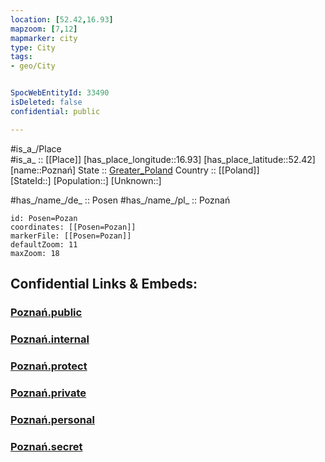 ```yaml
---
location: [52.42,16.93] 
mapzoom: [7,12] 
mapmarker: city 
type: City
tags:
- geo/City


SpocWebEntityId: 33490
isDeleted: false
confidential: public

---
```

#is_a_/Place  
#is_a_ :: [[Place]] 
[has_place_longitude::16.93] 
[has_place_latitude::52.42] 
[name::Poznań] 
State ::  [Greater_Poland](../../Greater_Poland.md) 
Country :: [[Poland]]  
[StateId::] 
[Population::] 
[Unknown::] 

#has_/name_/de_ :: Posen 
#has_/name_/pl_ :: Poznań

```leaflet
id: Posen=Pozan
coordinates: [[Posen=Pozan]] 
markerFile: [[Posen=Pozan]] 
defaultZoom: 11 
maxZoom: 18
```


## Confidential Links & Embeds: 

### [Poznań.public](/_public/\Earth\Continent\Europe\Europe~East\Poland\Provinces~Poland\Greater_Poland\CityPoznań.public.md) 

### [Poznań.internal](/_internal/\Earth\Continent\Europe\Europe~East\Poland\Provinces~Poland\Greater_Poland\CityPoznań.internal.md) 

### [Poznań.protect](/_protect/\Earth\Continent\Europe\Europe~East\Poland\Provinces~Poland\Greater_Poland\CityPoznań.protect.md) 

### [Poznań.private](/_private/\Earth\Continent\Europe\Europe~East\Poland\Provinces~Poland\Greater_Poland\CityPoznań.private.md) 

### [Poznań.personal](/_personal/\Earth\Continent\Europe\Europe~East\Poland\Provinces~Poland\Greater_Poland\CityPoznań.personal.md) 

### [Poznań.secret](/_secret/\Earth\Continent\Europe\Europe~East\Poland\Provinces~Poland\Greater_Poland\CityPoznań.secret.md)

